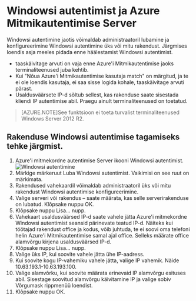 <properties 
    pageTitle="Windowsi autentimist ja Azure Mitmikautentimise Server"
    description="See on Azure mitmekordne autentimine leht, mis aitab Windowsi autentimist ja Azure mitmekordne autentimine serveri juurutamine."
    services="multi-factor-authentication"
    documentationCenter=""
    authors="kgremban"
    manager="femila"
    editor="curtand"/>

<tags
    ms.service="multi-factor-authentication"
    ms.workload="identity"
    ms.tgt_pltfrm="na"
    ms.devlang="na"
    ms.topic="get-started-article"
    ms.date="08/04/2016"
    ms.author="kgremban"/>

# <a name="windows-authentication-and-azure-multi-factor-authentication-server"></a>Windowsi autentimist ja Azure Mitmikautentimise Server

Windowsi autentimine jaotis võimaldab administraatoril lubamine ja konfigureerimine Windowsi autentimine üks või mitu rakendust.  Järgmises loendis asja meeles pidada enne häälestamist Windowsi autentimist.

-  taaskäivitage arvuti on vaja enne Azure'i Mitmikautentimise jaoks terminaliteenused juba kehtib.
-  Kui "Nõua Azure'i Mitmikautentimise kasutaja match" on märgitud, ja te ei ole loendis kasutaja, ei saa sisse logida kohale, taaskäivitage arvuti pärast.
-  Usaldusväärsete IP-d sõltub sellest, kas rakenduse saate sisestada kliendi IP autentimise abil. Praegu ainult terminaliteenused on toetatud.  







>[AZURE.NOTE]See funktsioon ei toeta turvalist terminaliteenused Windows Server 2012 R2.




## <a name="to-secure-an-application-with-windows-authentication-use-the-following-procedure"></a>Rakenduse Windowsi autentimise tagamiseks tehke järgmist.

1. Azure'i mitmekordne autentimise Server ikooni Windowsi autentimist.
![Windowsi autentimine](./media/multi-factor-authentication-get-started-server-windows/windowsauth.png)
2. Märkige märkeruut Luba Windowsi autentimist. Vaikimisi on see ruut on märkimata.
3. Rakendused vahekaardil võimaldab administraatoril üks või mitu rakendust Windowsi autentimise konfigureerimine.
4. Valige serveri või rakendus – saate määrata, kas selle serverirakenduse on lubatud. Klõpsake nuppu OK.
5. Klõpsake nuppu Lisa... nupp.
6. Vahekaart usaldusväärsed IP-d saate vahele jätta Azure'i mitmekordne Windowsi autentimist seansid pärinevate teatud IP-d. Näiteks kui töötajad rakendust office ja kodus, võib juhtuda, te ei soovi oma telefoni helin Azure'i Mitmikautentimise samal ajal office. Selleks määrate office alamvõrgu kirjena usaldusväärsed IP-d.
7. Klõpsake nuppu Lisa... nupp.
8. Valige üks IP, kui soovite vahele jätta ühe IP-aadress.
9. Kui soovite kogu IP-vahemiku vahele jätta, valige IP vahemik. Näide 10.63.193.1-10.63.193.100.
10. Valige alamvõrku, kui soovite määrata erinevaid IP alamvõrgu esituses abil. Sisestage soovitud alamvõrgu käivitamine IP ja valige sobiv Võrgumask rippmenüü loendist.
11. Klõpsake nuppu OK.
